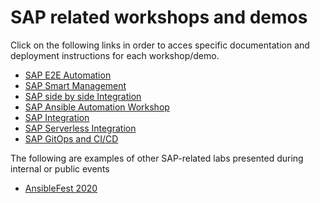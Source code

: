 <!-- ![rh-main](img/Logo-RedHat-D-Color-RGB.png) | ![sap-main](img/SAP_logo.png) -->

# SAP related workshops and demos

Click on the following links in order to acces specific documentation and deployment instructions for each workshop/demo.

- [SAP E2E Automation](sap-e2e-ansible/README.md)
- [SAP Smart Management](sap-smart-management/README.md)
- [SAP side by side Integration](sap-integration/README.md)
- [SAP Ansible Automation Workshop](sap-enablement-ansible/README.md)
- [SAP Integration](sap-integration/README.md)
- [SAP Serverless Integration](sap-serverless/README.md)
- [SAP GitOps and CI/CD](sap-gitops/README.md)

The following are examples of other SAP-related labs presented during internal or public events

- [AnsibleFest 2020](AnsibleFest2020/README.md)

